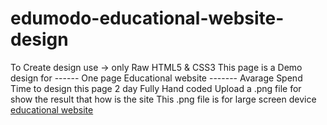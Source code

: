 # edumodo-educational-website-design
To Create design use -> only Raw HTML5 & CSS3 
This page is a Demo design for ------ One page Educational website ------- 
Avarage Spend Time to design this page 2 day
Fully Hand coded
Upload a .png file for show the result that how is the site 
This .png file is for large screen device
[educational website](https://user-images.githubusercontent.com/74132987/215327964-258c5546-7326-464b-94b5-bad8ae570244.png)
